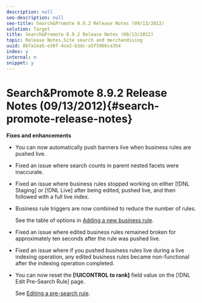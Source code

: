 ```yaml
---
description: null
seo-description: null
seo-title: Search&Promote 8.9.2 Release Notes (09/13/2012)
solution: Target
title: Search&Promote 8.9.2 Release Notes (09/13/2012)
topic: Release Notes,Site search and merchandising
uuid: 8b7a1ea5-e30f-4ce2-b3dc-a5f5966ca354
index: y
internal: n
snippet: y
---
```


# Search&Promote 8.9.2 Release Notes (09/13/2012){#search-promote-release-notes}

 **Fixes and enhancements**

* You can now automatically push banners live when business rules are pushed live. 
* Fixed an issue where search counts in parent nested facets were inaccurate. 
* Fixed an issue where business rules stopped working on either [!DNL Staging] or [!DNL Live] after being edited, pushed live, and then followed with a full live index. 

* Business rule triggers are now combined to reduce the number of rules.

  See the table of options in [Adding a new business rule](../c-about-rules-menu/c-about-business-rules.md#task_BD3B31ED48BB4B1B8F1DCD3BFA2528E7). 
* Fixed an issue where edited business rules remained broken for approximately ten seconds after the rule was pushed live. 
* Fixed an issue where if you pushed business rules live during a live indexing operation, any edited business rules became non-functional after the indexing operation completed. 
* You can now reset the **[!UICONTROL to rank]** field value on the [!DNL Edit Pre-Search Rule] page.

  See [Editing a pre-search rule](../c-about-rules-menu/c-about-pre-search-rules.md#task_25F77050C5DA42B29DFD1C9718FB8C64).

